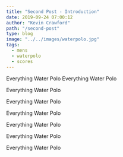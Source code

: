 ```yaml
---
title: "Second Post - Introduction"
date: 2019-09-24 07:00:12
author: "Kevin Crawford"
path: "/second-post"
type: blog
image: "../../images/waterpolo.jpg"
tags:
  - mens
  - waterpolo
  - scores
---
```


Everything Water Polo
Everything Water Polo

Everything Water Polo

Everything Water Polo

Everything Water Polo

Everything Water Polo

Everything Water Polo

Everything Water Polo

